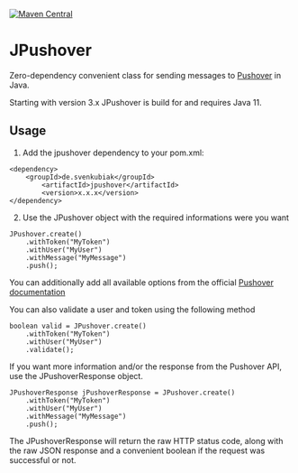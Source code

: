 [![Maven Central](https://maven-badges.herokuapp.com/maven-central/de.svenkubiak/jpushover/badge.svg)](https://maven-badges.herokuapp.com/maven-central/de.svenkubiak/jpushover)

JPushover
================

Zero-dependency convenient class for sending messages to [Pushover][1] in Java.

Starting with version 3.x JPushover is build for and requires Java 11.

Usage
------------------

1) Add the jpushover dependency to your pom.xml:
```
<dependency>
	<groupId>de.svenkubiak</groupId>
        <artifactId>jpushover</artifactId>
        <version>x.x.x</version>
</dependency>
```
2) Use the JPushover object with the required informations were you want
```
JPushover.create()
	.withToken("MyToken")
	.withUser("MyUser")
	.withMessage("MyMessage")
	.push();
```		
You can additionally add all available options from the official [Pushover documentation][2]	

You can also validate a user and token using the following method

	boolean valid = JPushover.create()
		.withToken("MyToken")
		.withUser("MyUser")
		.validate();
		
If you want more information and/or the response from the Pushover API, use the JPushoverResponse object.

	JPushoverResponse jPushoverResponse = JPushover.create()
		.withToken("MyToken")
		.withUser("MyUser")
		.withMessage("MyMessage")
		.push();
		
The JPushoverResponse will return the raw HTTP status code, along with the raw JSON response and a convenient boolean if the request was successful or not.	

[1]: https://pushover.net
[2]: https://pushover.net/api